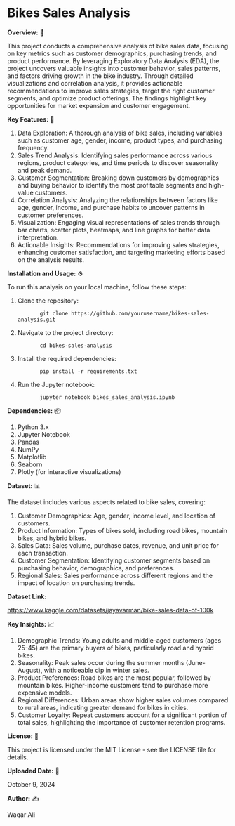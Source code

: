 # Bikes Sales Analysis


**Overview:** 🌟

This project conducts a comprehensive analysis of bike sales data, focusing on key metrics such as customer demographics, purchasing trends, and product performance. By leveraging Exploratory Data Analysis (EDA), the project uncovers valuable insights into customer behavior, sales patterns, and factors driving growth in the bike industry. Through detailed visualizations and correlation analysis, it provides actionable recommendations to improve sales strategies, target the right customer segments, and optimize product offerings. The findings highlight key opportunities for market expansion and customer engagement.


**Key Features:** 🔑

1. Data Exploration: A thorough analysis of bike sales, including variables such as customer age, gender, income, product types, and purchasing frequency.
2. Sales Trend Analysis: Identifying sales performance across various regions, product categories, and time periods to discover seasonality and peak demand.
3. Customer Segmentation: Breaking down customers by demographics and buying behavior to identify the most profitable segments and high-value customers.
4. Correlation Analysis: Analyzing the relationships between factors like age, gender, income, and purchase habits to uncover patterns in customer preferences.
5. Visualization: Engaging visual representations of sales trends through bar charts, scatter plots, heatmaps, and line graphs for better data interpretation.
6. Actionable Insights: Recommendations for improving sales strategies, enhancing customer satisfaction, and targeting marketing efforts based on the analysis results.


**Installation and Usage:** ⚙️

To run this analysis on your local machine, follow these steps:

1. Clone the repository:


              git clone https://github.com/yourusername/bikes-sales-analysis.git


2. Navigate to the project directory:


              cd bikes-sales-analysis


3. Install the required dependencies:


              pip install -r requirements.txt


4. Run the Jupyter notebook:


              jupyter notebook bikes_sales_analysis.ipynb



**Dependencies:** 📦

1. Python 3.x
2. Jupyter Notebook
3. Pandas
4. NumPy
5. Matplotlib
6. Seaborn
7. Plotly (for interactive visualizations)


**Dataset:** 📊

The dataset includes various aspects related to bike sales, covering:

1. Customer Demographics: Age, gender, income level, and location of customers.
2. Product Information: Types of bikes sold, including road bikes, mountain bikes, and hybrid bikes.
3. Sales Data: Sales volume, purchase dates, revenue, and unit price for each transaction.
4. Customer Segmentation: Identifying customer segments based on purchasing behavior, demographics, and preferences.
5. Regional Sales: Sales performance across different regions and the impact of location on purchasing trends.


**Dataset Link:**

https://www.kaggle.com/datasets/jayavarman/bike-sales-data-of-100k


**Key Insights:** 📈

1. Demographic Trends: Young adults and middle-aged customers (ages 25-45) are the primary buyers of bikes, particularly road and hybrid bikes.
2. Seasonality: Peak sales occur during the summer months (June-August), with a noticeable dip in winter sales.
3. Product Preferences: Road bikes are the most popular, followed by mountain bikes. Higher-income customers tend to purchase more expensive models.
4. Regional Differences: Urban areas show higher sales volumes compared to rural areas, indicating greater demand for bikes in cities.
5. Customer Loyalty: Repeat customers account for a significant portion of total sales, highlighting the importance of customer retention programs.


**License:** 📜

This project is licensed under the MIT License - see the LICENSE file for details.


**Uploaded Date:** 📅

October 9, 2024


**Author:** ✍️

Waqar Ali

